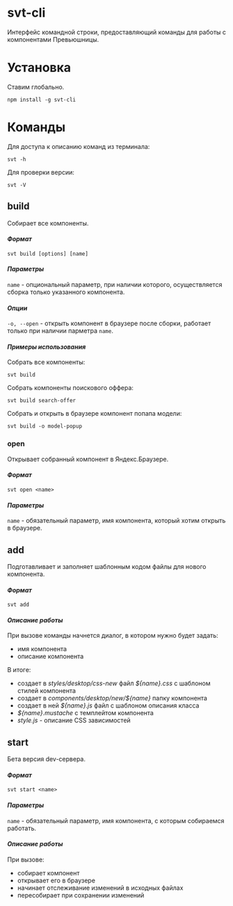 # svt-cli
Интерфейс командной строки, предоставляющий команды для работы с компонентами Превьюшницы.

# Установка
Ставим глобально.
```
npm install -g svt-cli
```
# Команды
Для доступа к описанию команд из терминала:
```
svt -h
```

Для проверки версии:
```
svt -V
```
## build
Собирает все компоненты.
#### _Формат_
```
svt build [options] [name]
```
#### _Параметры_
```name``` - опциональный параметр, при наличии которого, осуществляется сборка только указанного компонента.

#### _Опции_
```-o, --open``` - открыть компонент в браузере после сборки, работает только при наличии парметра ```name```.

#### _Примеры использования_
Cобрать все компоненты:
```
svt build
```
Cобрать компоненты поискового оффера:
```
svt build search-offer
```
Cобрать и открыть в браузере компонент попапа модели:
```
svt build -o model-popup
```

### open
Открывает собранный компонент в Яндекс.Браузере.
#### _Формат_
```
svt open <name>
```
#### _Параметры_
```name``` - обязательный параметр, имя компонента, который хотим открыть в браузере.

## add
Подготавливает и заполняет шаблонным кодом файлы для нового компонента.

#### _Формат_
```
svt add
```

#### _Описание работы_

При вызове команды начнется диалог, в котором нужно будет задать:
* имя компонента
* описание компонента

В итоге:

* создает в _styles/desktop/css-new_ файл _${name}.css_ с шаблоном стилей компонента
* создает в _components/desktop/new/${name}_ папку компонента
* создает в ней _${name}.js_ файл с шаблоном описания класса
* _${name}.mustache_ с темплейтом компонента
* _style.js_ - описание CSS зависимостей

## start
Бета версия dev-сервера.

#### _Формат_
```
svt start <name>
```

#### _Параметры_
```name``` - обязательный параметр, имя компонента, с которым собираемся работать.

#### _Описание работы_
При вызове:
* собирает компонент
* открывает его в браузере
* начинает отслеживание изменений в исходных файлах
* пересобирает при сохранении изменений
